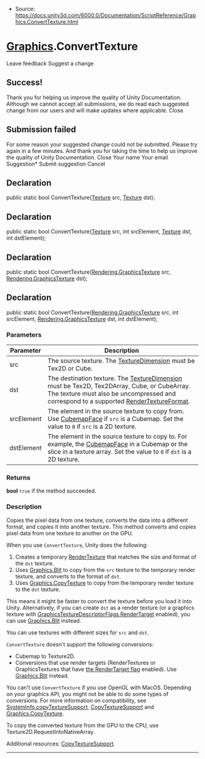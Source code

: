 * Source: https://docs.unity3d.com/6000.0/Documentation/ScriptReference/Graphics.ConvertTexture.html

#  [Graphics](https://docs.unity3d.com/6000.0/Documentation/ScriptReference/Graphics.html).ConvertTexture
Leave feedback
Suggest a change
## Success!
Thank you for helping us improve the quality of Unity Documentation. Although we cannot accept all submissions, we do read each suggested change from our users and will make updates where applicable.
Close
## Submission failed
For some reason your suggested change could not be submitted. Please <a>try again</a> in a few minutes. And thank you for taking the time to help us improve the quality of Unity Documentation.
Close
Your name Your email Suggestion* Submit suggestion
Cancel
## Declaration
public static bool ConvertTexture([Texture](https://docs.unity3d.com/6000.0/Documentation/ScriptReference/Texture.html) src, [Texture](https://docs.unity3d.com/6000.0/Documentation/ScriptReference/Texture.html) dst); 
## Declaration
public static bool ConvertTexture([Texture](https://docs.unity3d.com/6000.0/Documentation/ScriptReference/Texture.html) src, int srcElement, [Texture](https://docs.unity3d.com/6000.0/Documentation/ScriptReference/Texture.html) dst, int dstElement); 
## Declaration
public static bool ConvertTexture([Rendering.GraphicsTexture](https://docs.unity3d.com/6000.0/Documentation/ScriptReference/Rendering.GraphicsTexture.html) src, [Rendering.GraphicsTexture](https://docs.unity3d.com/6000.0/Documentation/ScriptReference/Rendering.GraphicsTexture.html) dst); 
## Declaration
public static bool ConvertTexture([Rendering.GraphicsTexture](https://docs.unity3d.com/6000.0/Documentation/ScriptReference/Rendering.GraphicsTexture.html) src, int srcElement, [Rendering.GraphicsTexture](https://docs.unity3d.com/6000.0/Documentation/ScriptReference/Rendering.GraphicsTexture.html) dst, int dstElement); 
### Parameters
Parameter | Description  
---|---  
src | The source texture. The [TextureDimension](https://docs.unity3d.com/6000.0/Documentation/ScriptReference/Rendering.TextureDimension.html) must be Tex2D or Cube.  
dst | The destination texture. The [TextureDimension](https://docs.unity3d.com/6000.0/Documentation/ScriptReference/Rendering.TextureDimension.html) must be Tex2D, Tex2DArray, Cube, or CubeArray. The texture must also be uncompressed and correspond to a supported [RenderTextureFormat](https://docs.unity3d.com/6000.0/Documentation/ScriptReference/RenderTextureFormat.html).  
srcElement | The element in the source texture to copy from. Use [CubemapFace](https://docs.unity3d.com/6000.0/Documentation/ScriptReference/CubemapFace.html) if `src` is a Cubemap. Set the value to `0` if `src` is a 2D texture.  
dstElement | The element in the source texture to copy to. For example, the [CubemapFace](https://docs.unity3d.com/6000.0/Documentation/ScriptReference/CubemapFace.html) in a Cubemap or the slice in a texture array. Set the value to `0` if `dst` is a 2D texture.  
### Returns
**bool** `true` if the method succeeded. 
### Description
Copies the pixel data from one texture, converts the data into a different format, and copies it into another texture.
This method converts and copies pixel data from one texture to another on the GPU.  
  
When you use `ConvertTexture`, Unity does the following: 
  1. Creates a temporary [RenderTexture](https://docs.unity3d.com/6000.0/Documentation/ScriptReference/RenderTexture.html) that matches the size and format of the `dst` texture.
  2. Uses [Graphics.Blit](https://docs.unity3d.com/6000.0/Documentation/ScriptReference/Graphics.Blit.html) to copy from the `src` texture to the temporary render texture, and converts to the format of `dst`.
  3. Uses [Graphics.CopyTexture](https://docs.unity3d.com/6000.0/Documentation/ScriptReference/Graphics.CopyTexture.html) to copy from the temporary render texture to the `dst` texture.


This means it might be faster to convert the texture before you load it into Unity. Alternatively, if you can create `dst` as a render texture (or a graphics texture with [GraphicsTextureDescriptorFlags.RenderTarget](https://docs.unity3d.com/6000.0/Documentation/ScriptReference/Rendering.GraphicsTextureDescriptorFlags.RenderTarget.html) enabled), you can use [Graphics.Blit](https://docs.unity3d.com/6000.0/Documentation/ScriptReference/Graphics.Blit.html) instead.  
  
You can use textures with different sizes for `src` and `dst`.  
  
`ConvertTexture` doesn't support the following conversions: 
  * Cubemap to Texture2D.
  * Conversions that use render targets (RenderTextures or GraphicsTextures that have [the RenderTarget flag](https://docs.unity3d.com/6000.0/Documentation/ScriptReference/Rendering.GraphicsTextureDescriptorFlags.RenderTarget.html) enabled). Use [Graphics.Blit](https://docs.unity3d.com/6000.0/Documentation/ScriptReference/Graphics.Blit.html) instead.


You can't use `ConvertTexture` if you use OpenGL with MacOS. Depending on your graphics API, you might not be able to do some types of conversions. For more information on compatibility, see [SystemInfo.copyTextureSupport](https://docs.unity3d.com/6000.0/Documentation/ScriptReference/SystemInfo-copyTextureSupport.html), [CopyTextureSupport](https://docs.unity3d.com/6000.0/Documentation/ScriptReference/Rendering.CopyTextureSupport.html) and [Graphics.CopyTexture](https://docs.unity3d.com/6000.0/Documentation/ScriptReference/Graphics.CopyTexture.html).  
  
To copy the converted texture from the GPU to the CPU, use Texture2D.RequestIntoNativeArray.  
  
Additional resources: [CopyTextureSupport](https://docs.unity3d.com/6000.0/Documentation/ScriptReference/Rendering.CopyTextureSupport.html).
* * *
